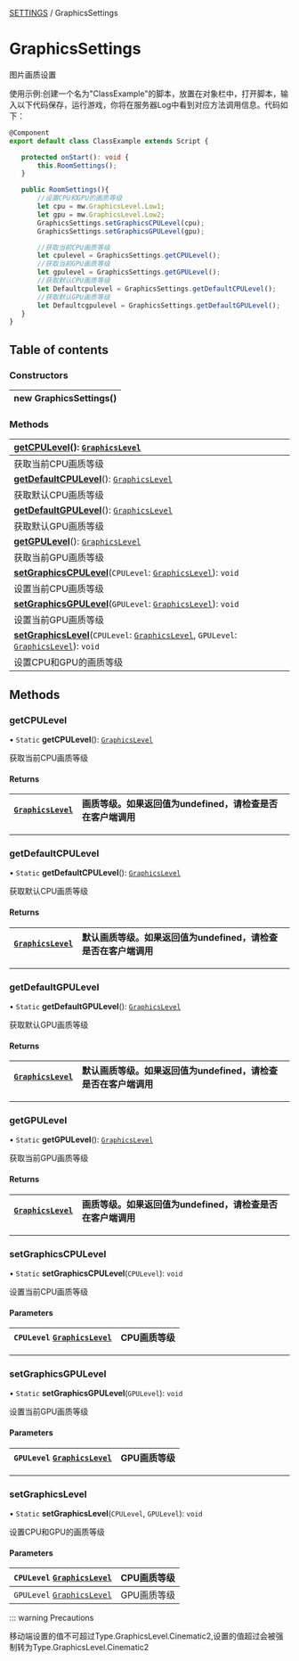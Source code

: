 [SETTINGS](../groups/Core.SETTINGS.md) / GraphicsSettings

# GraphicsSettings <Badge type="tip" text="Class" /> <Score text="GraphicsSettings" />

<span class="content-big">

图片画质设置

</span>

<span style="font-size: 14px;">

使用示例:创建一个名为"ClassExample"的脚本，放置在对象栏中，打开脚本，输入以下代码保存，运行游戏，你将在服务器Log中看到对应方法调用信息。代码如下：

</span>

```ts
@Component
export default class ClassExample extends Script {

   protected onStart(): void {
       this.RoomSettings();
   }

   public RoomSettings(){
       //设置CPU和GPU的画质等级
       let cpu = mw.GraphicsLevel.Low1;
       let gpu = mw.GraphicsLevel.Low2;
       GraphicsSettings.setGraphicsCPULevel(cpu);
       GraphicsSettings.setGraphicsGPULevel(gpu);

       //获取当前CPU画质等级
       let cpulevel = GraphicsSettings.getCPULevel();
       //获取当前GPU画质等级
       let gpulevel = GraphicsSettings.getGPULevel();
       //获取默认CPU画质等级
       let Defaultcpulevel = GraphicsSettings.getDefaultCPULevel();
       //获取默认GPU画质等级
       let Defaultcgpulevel = GraphicsSettings.getDefaultGPULevel();
   }
}
```

## Table of contents

### Constructors <Score text="Constructors" /> 
| **new GraphicsSettings**()  |
| :----- |

### Methods <Score text="Methods" /> 
| **[getCPULevel](mw.GraphicsSettings.md#getcpulevel)**(): [`GraphicsLevel`](../enums/mw.GraphicsLevel.md)  |
| :-----|
| 获取当前CPU画质等级|
| **[getDefaultCPULevel](mw.GraphicsSettings.md#getdefaultcpulevel)**(): [`GraphicsLevel`](../enums/mw.GraphicsLevel.md)  |
| 获取默认CPU画质等级|
| **[getDefaultGPULevel](mw.GraphicsSettings.md#getdefaultgpulevel)**(): [`GraphicsLevel`](../enums/mw.GraphicsLevel.md)  |
| 获取默认GPU画质等级|
| **[getGPULevel](mw.GraphicsSettings.md#getgpulevel)**(): [`GraphicsLevel`](../enums/mw.GraphicsLevel.md)  |
| 获取当前GPU画质等级|
| **[setGraphicsCPULevel](mw.GraphicsSettings.md#setgraphicscpulevel)**(`CPULevel`: [`GraphicsLevel`](../enums/mw.GraphicsLevel.md)): `void`  |
| 设置当前CPU画质等级|
| **[setGraphicsGPULevel](mw.GraphicsSettings.md#setgraphicsgpulevel)**(`GPULevel`: [`GraphicsLevel`](../enums/mw.GraphicsLevel.md)): `void`  |
| 设置当前GPU画质等级|
| **[setGraphicsLevel](mw.GraphicsSettings.md#setgraphicslevel)**(`CPULevel`: [`GraphicsLevel`](../enums/mw.GraphicsLevel.md), `GPULevel`: [`GraphicsLevel`](../enums/mw.GraphicsLevel.md)): `void`  |
| 设置CPU和GPU的画质等级|

## Methods

### getCPULevel <Score text="getCPULevel" /> 

• `Static` **getCPULevel**(): [`GraphicsLevel`](../enums/mw.GraphicsLevel.md) <Badge type="tip" text="client" />

获取当前CPU画质等级

#### Returns

| [`GraphicsLevel`](../enums/mw.GraphicsLevel.md) | 画质等级。如果返回值为undefined，请检查是否在客户端调用 |
| :------ | :------ |


___

### getDefaultCPULevel <Score text="getDefaultCPULevel" /> 

• `Static` **getDefaultCPULevel**(): [`GraphicsLevel`](../enums/mw.GraphicsLevel.md) <Badge type="tip" text="client" />

获取默认CPU画质等级

#### Returns

| [`GraphicsLevel`](../enums/mw.GraphicsLevel.md) | 默认画质等级。如果返回值为undefined，请检查是否在客户端调用 |
| :------ | :------ |


___

### getDefaultGPULevel <Score text="getDefaultGPULevel" /> 

• `Static` **getDefaultGPULevel**(): [`GraphicsLevel`](../enums/mw.GraphicsLevel.md) <Badge type="tip" text="client" />

获取默认GPU画质等级

#### Returns

| [`GraphicsLevel`](../enums/mw.GraphicsLevel.md) | 默认画质等级。如果返回值为undefined，请检查是否在客户端调用 |
| :------ | :------ |


___

### getGPULevel <Score text="getGPULevel" /> 

• `Static` **getGPULevel**(): [`GraphicsLevel`](../enums/mw.GraphicsLevel.md) <Badge type="tip" text="client" />

获取当前GPU画质等级

#### Returns

| [`GraphicsLevel`](../enums/mw.GraphicsLevel.md) | 画质等级。如果返回值为undefined，请检查是否在客户端调用 |
| :------ | :------ |


___

### setGraphicsCPULevel <Score text="setGraphicsCPULevel" /> 

• `Static` **setGraphicsCPULevel**(`CPULevel`): `void` <Badge type="tip" text="client" />

设置当前CPU画质等级

#### Parameters

| `CPULevel` [`GraphicsLevel`](../enums/mw.GraphicsLevel.md) | CPU画质等级 |
| :------ | :------ |



___

### setGraphicsGPULevel <Score text="setGraphicsGPULevel" /> 

• `Static` **setGraphicsGPULevel**(`GPULevel`): `void` <Badge type="tip" text="client" />

设置当前GPU画质等级

#### Parameters

| `GPULevel` [`GraphicsLevel`](../enums/mw.GraphicsLevel.md) | GPU画质等级 |
| :------ | :------ |



___

### setGraphicsLevel <Score text="setGraphicsLevel" /> 

• `Static` **setGraphicsLevel**(`CPULevel`, `GPULevel`): `void` <Badge type="tip" text="client" />

设置CPU和GPU的画质等级

#### Parameters

| `CPULevel` [`GraphicsLevel`](../enums/mw.GraphicsLevel.md) | CPU画质等级 |
| :------ | :------ |
| `GPULevel` [`GraphicsLevel`](../enums/mw.GraphicsLevel.md) | GPU画质等级 |



::: warning Precautions

移动端设置的值不可超过Type.GraphicsLevel.Cinematic2,设置的值超过会被强制转为Type.GraphicsLevel.Cinematic2

